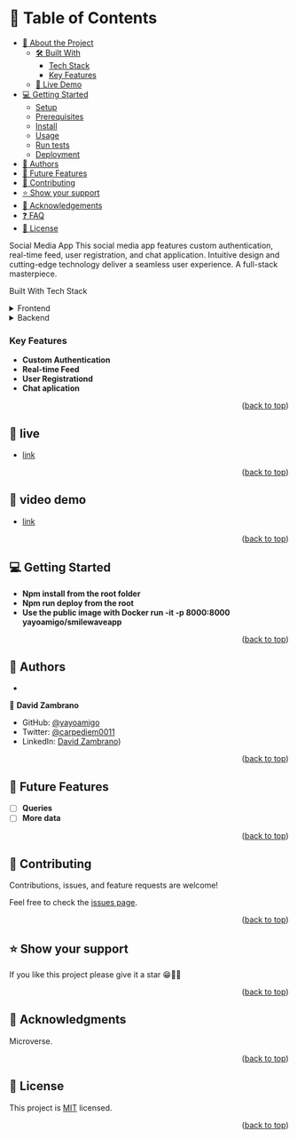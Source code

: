 # 📗 Table of Contents

- [📖 About the Project](#about-project)
  - [🛠 Built With](#built-with)
    - [Tech Stack](#tech-stack)
    - [Key Features](#key-features)
  - [🚀 Live Demo](#live-demo)
- [💻 Getting Started](#getting-started)
  - [Setup](#setup)
  - [Prerequisites](#prerequisites)
  - [Install](#install)
  - [Usage](#usage)
  - [Run tests](#run-tests)
  - [Deployment](#triangular_flag_on_post-deployment)
- [👥 Authors](#authors)
- [🔭 Future Features](#future-features)
- [🤝 Contributing](#contributing)
- [⭐️ Show your support](#support)
- [🙏 Acknowledgements](#acknowledgements)
- [❓ FAQ](#faq)
- [📝 License](#license)

Social Media App <a name="about-project"></a>
This social media app features custom authentication, real-time feed, user registration, and chat application. Intuitive design and cutting-edge technology deliver a seamless user experience. A full-stack masterpiece.

Built With <a name="built-with"></a>
Tech Stack <a name="tech-stack"></a>
<details>
<summary>Frontend</summary>
  <ul>
    <li><a href="https://reactjs.org/">React</a></li>
    <li><a href="https://redux.js.org/">Redux</a></li>
  </ul>
</details>
<details>
<summary>Backend</summary>
  <ul>
    <li><a href="https://www.mongodb.com/">MongoDB</a></li>
    <li><a href="https://expressjs.com/">Express</a></li>
    <li><a href="https://socket.io/">Socket.IO</a></li>
    <li><a href="https://aws.amazon.com/ec2/">AWS EC2</a></li>
  </ul>
</details>

### Key Features <a name="key-features"></a>

- **Custom Authentication**
- **Real-time Feed**
- **User Registrationd**
- **Chat aplication**

<p align="right">(<a href="#readme-top">back to top</a>)</p>

## 🚀  live <a name="live-demo"></a>

- [link](https://64064f337d64bd0007087e62--inquisitive-mochi-05d2dc.netlify.app/)

<p align="right">(<a href="#readme-top">back to top</a>)</p>

## 🚀 video demo <a name="live-demo"></a>

- [link](https://drive.google.com/file/d/1Arp3D33DHjOnyXYGpe_Ax2B6uzag9FP2/view?usp=sharing)

<p align="right">(<a href="#readme-top">back to top</a>)</p>

## 💻 Getting Started <a name="getting-started"></a>

- **Npm install from the root folder**
- **Npm run deploy from the root**
- **Use the public image with Docker run -it -p 8000:8000 yayoamigo/smilewaveapp**

<p align="right">(<a href="#readme-top">back to top</a>)</p>

## 👥 Authors <a name="authors"></a>

- 
👤 **David Zambrano**

- GitHub: [@yayoamigo](https://github.com/yayoamigo)
- Twitter: [@carpediem0011](https://twitter.com/carpediem0011)
- LinkedIn: [David Zambrano](https://www.linkedin.com/in/david-zambrano-corral-b87a4198/))


<p align="right">(<a href="#readme-top">back to top</a>)</p>

## 🔭 Future Features <a name="future-features"></a>

- [ ] **Queries**
- [ ] **More data**

<p align="right">(<a href="#readme-top">back to top</a>)</p>

## 🤝 Contributing <a name="contributing"></a>

Contributions, issues, and feature requests are welcome!

Feel free to check the [issues page](https://github.com/paulinagonzalezc/hospital-schema/issues).

<p align="right">(<a href="#readme-top">back to top</a>)</p>

## ⭐️ Show your support <a name="support"></a>

If you like this project please give it a star 😁🌟✨

<p align="right">(<a href="#readme-top">back to top</a>)</p>

## 🙏 Acknowledgments <a name="acknowledgements"></a>

Microverse.

<p align="right">(<a href="#readme-top">back to top</a>)</p>

## 📝 License <a name="license"></a>

This project is [MIT](./LICENSE.md) licensed.

<p align="right">(<a href="#readme-top">back to top</a>)</p>
